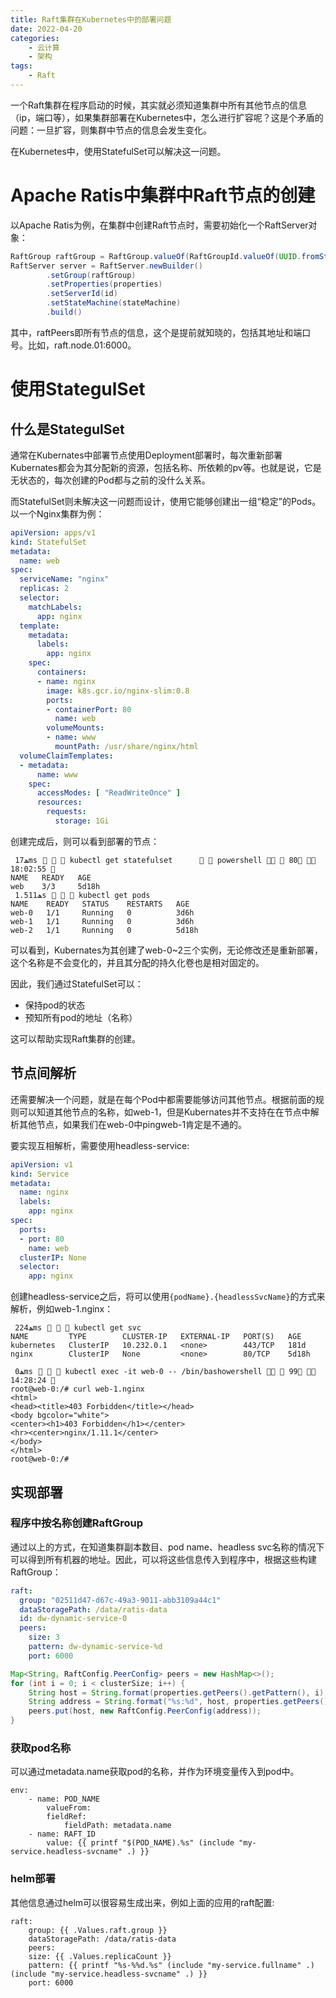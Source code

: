 ```yaml
---
title: Raft集群在Kubernetes中的部署问题
date: 2022-04-20
categories:  
    - 云计算
    - 架构
tags:
	- Raft
---
```

一个Raft集群在程序启动的时候，其实就必须知道集群中所有其他节点的信息（ip，端口等），如果集群部署在Kubernetes中，怎么进行扩容呢？这是个矛盾的问题：一旦扩容，则集群中节点的信息会发生变化。

在Kubernetes中，使用StatefulSet可以解决这一问题。
<!-- more -->

# Apache Ratis中集群中Raft节点的创建

以Apache Ratis为例，在集群中创建Raft节点时，需要初始化一个RaftServer对象：

```java
RaftGroup raftGroup = RaftGroup.valueOf(RaftGroupId.valueOf(UUID.fromString("02511d47-d67c-49a3-9011-abb3109a44c1")), raftPeers)
RaftServer server = RaftServer.newBuilder()
        .setGroup(raftGroup)
        .setProperties(properties)
        .setServerId(id)
        .setStateMachine(stateMachine)
        .build()
```

其中，raftPeers即所有节点的信息，这个是提前就知晓的，包括其地址和端口号。比如，raft.node.01:6000。

# 使用StategulSet
## 什么是StategulSet

通常在Kubernates中部署节点使用Deployment部署时，每次重新部署Kubernates都会为其分配新的资源，包括名称、所依赖的pv等。也就是说，它是无状态的，每次创建的Pod都与之前的没什么关系。

而StatefulSet则未解决这一问题而设计，使用它能够创建出一组“稳定”的Pods。以一个Nginx集群为例：

```yaml
apiVersion: apps/v1
kind: StatefulSet
metadata:
  name: web
spec:
  serviceName: "nginx"
  replicas: 2
  selector:
    matchLabels:
      app: nginx
  template:
    metadata:
      labels:
        app: nginx
    spec:
      containers:
      - name: nginx
        image: k8s.gcr.io/nginx-slim:0.8
        ports:
        - containerPort: 80
          name: web
        volumeMounts:
        - name: www
          mountPath: /usr/share/nginx/html
  volumeClaimTemplates:
  - metadata:
      name: www
    spec:
      accessModes: [ "ReadWriteOnce" ]
      resources:
        requests:
          storage: 1Gi
```

创建完成后，则可以看到部署的节点：

```
 ﮫ17ms⠀   kubectl get statefulset        powershell   80  18:02:55 
NAME   READY   AGE
web    3/3     5d18h
 ﮫ1.511s⠀   kubectl get pods
NAME    READY   STATUS    RESTARTS   AGE
web-0   1/1     Running   0          3d6h
web-1   1/1     Running   0          3d6h
web-2   1/1     Running   0          5d18h
```
可以看到，Kubernates为其创建了web-0~2三个实例，无论修改还是重新部署，这个名称是不会变化的，并且其分配的持久化卷也是相对固定的。

因此，我们通过StatefulSet可以：

* 保持pod的状态
* 预知所有pod的地址（名称）

这可以帮助实现Raft集群的创建。

## 节点间解析

还需要解决一个问题，就是在每个Pod中都需要能够访问其他节点。根据前面的规则可以知道其他节点的名称，如web-1，但是Kubernates并不支持在在节点中解析其他节点，如果我们在web-0中pingweb-1肯定是不通的。

要实现互相解析，需要使用headless-service:

```yaml
apiVersion: v1
kind: Service
metadata:
  name: nginx
  labels:
    app: nginx
spec:
  ports:
  - port: 80
    name: web
  clusterIP: None
  selector:
    app: nginx
```

创建headless-service之后，将可以使用`{podName}.{headlessSvcName}`的方式来解析，例如web-1.nginx：
```
 ﮫ224ms⠀   kubectl get svc
NAME         TYPE        CLUSTER-IP   EXTERNAL-IP   PORT(S)   AGE
kubernetes   ClusterIP   10.232.0.1   <none>        443/TCP   181d
nginx        ClusterIP   None         <none>        80/TCP    5d18h

 ﮫ0ms⠀   kubectl exec -it web-0 -- /bin/bashowershell   99  14:28:24 
root@web-0:/# curl web-1.nginx
<html>
<head><title>403 Forbidden</title></head>
<body bgcolor="white">
<center><h1>403 Forbidden</h1></center>
<hr><center>nginx/1.11.1</center>
</body>
</html>
root@web-0:/#
```
## 实现部署
### 程序中按名称创建RaftGroup
通过以上的方式，在知道集群副本数目、pod name、headless svc名称的情况下可以得到所有机器的地址。因此，可以将这些信息传入到程序中，根据这些构建RaftGroup：

```yaml
raft:
  group: "02511d47-d67c-49a3-9011-abb3109a44c1"
  dataStoragePath: /data/ratis-data
  id: dw-dynamic-service-0
  peers:
    size: 3
    pattern: dw-dynamic-service-%d
    port: 6000
```

```java
Map<String, RaftConfig.PeerConfig> peers = new HashMap<>();
for (int i = 0; i < clusterSize; i++) {
    String host = String.format(properties.getPeers().getPattern(), i);
    String address = String.format("%s:%d", host, properties.getPeers().getPort());
    peers.put(host, new RaftConfig.PeerConfig(address));
}
```

### 获取pod名称

可以通过metadata.name获取pod的名称，并作为环境变量传入到pod中。
```
env:
    - name: POD_NAME
        valueFrom:
        fieldRef:
            fieldPath: metadata.name
    - name: RAFT_ID
        value: {{ printf "$(POD_NAME).%s" (include "my-service.headless-svcname" .) }}
```

### helm部署

其他信息通过helm可以很容易生成出来，例如上面的应用的raft配置:

```
raft:
    group: {{ .Values.raft.group }}
    dataStoragePath: /data/ratis-data
    peers:
    size: {{ .Values.replicaCount }}
    pattern: {{ printf "%s-%%d.%s" (include "my-service.fullname" .) (include "my-service.headless-svcname" .) }}
    port: 6000
```